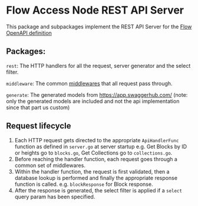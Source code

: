 # Flow Access Node REST API Server

This package and subpackages implement the REST API Server for the [Flow OpenAPI definition](https://github.com/onflow/flow/blob/master/openapi/access.yaml)

## Packages:

`rest`: The HTTP handlers for all the request, server generator and the select filter.

`middleware`: The common [middlewares](https://github.com/gorilla/mux#middleware) that all request pass through.

`generate`: The generated models from https://app.swaggerhub.com/ (note: only the generated models are included and not the api implementation since that part us custom)


## Request lifecycle

1. Each HTTP request gets directed to the appropriate `ApiHandlerFunc` function as defined in `server.go` at server startup e.g. Get Blocks by ID or heights go to `blocks.go`, Get Collections go to `collections.go`.
2. Before reaching the handler function, each request goes through a common set of middlewares.
3. Within the handler function, the request is first validated, then a database lookup is performed and finally the appropriate response function is called. e.g. `blockResponse` for Block response.
4. After the response is generated, the select filter is applied if a `select` query param has been specified.

